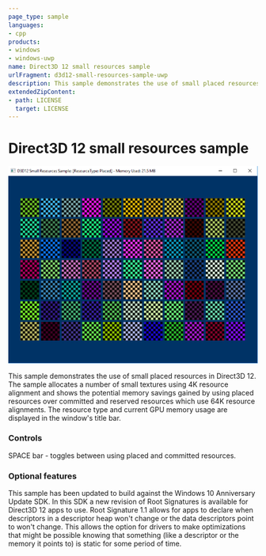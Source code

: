```yaml
---
page_type: sample
languages:
- cpp
products:
- windows
- windows-uwp
name: Direct3D 12 small resources sample
urlFragment: d3d12-small-resources-sample-uwp
description: This sample demonstrates the use of small placed resources in Direct3D 12.
extendedZipContent:
- path: LICENSE
  target: LICENSE
---
```


# Direct3D 12 small resources sample
![SmallResources GUI](src/D3D12SmallResources.png)

This sample demonstrates the use of small placed resources in Direct3D 12. The sample allocates a number of small textures using 4K resource alignment and shows the potential memory savings gained by using placed resources over committed and reserved resources which use 64K resource alignments. The resource type and current GPU memory usage are displayed in the window's title bar.

### Controls
SPACE bar - toggles between using placed and committed resources.

### Optional features
This sample has been updated to build against the Windows 10 Anniversary Update SDK. In this SDK a new revision of Root Signatures is available for Direct3D 12 apps to use. Root Signature 1.1 allows for apps to declare when descriptors in a descriptor heap won't change or the data descriptors point to won't change.  This allows the option for drivers to make optimizations that might be possible knowing that something (like a descriptor or the memory it points to) is static for some period of time.